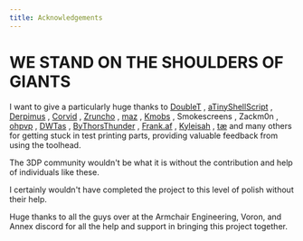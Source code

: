 ```yaml
---
title: Acknowledgements
---
```


# WE STAND ON THE SHOULDERS OF GIANTS

I want to give a particularly huge thanks to
[DoubleT](https://github.com/3DPrintingMods)
, [aTinyShellScript](https://github.com/aTinyShellScript)
, [Derpimus](https://github.com/lraithel15133)
, [Corvid](https://github.com/CorvidBuilds)
, [Zruncho](https://github.com/zruncho3d)
, [maz](https://github.com/maz0r)
, [Kmobs](https://github.com/kmobs)
, Smokescreens
, Zackm0n
, [ohpvp](https://github.com/ohpvp)
, [DWTas](https://github.com/DW-Tas)
, [ByThorsThunder](https://github.com/ByThorsThunder)
, [Frank.af](https://github.com/kageurufu)
, [Kyleisah](https://github.com/kyleisah)
, [tæ](https://github.com/dhazelett)
and many others for getting stuck in test printing parts, providing valuable feedback from using the toolhead.

The 3DP community wouldn't be what it is without the contribution and help of individuals like these.

I certainly wouldn't have completed the project to this level of polish without their help.

Huge thanks to all the guys over at the Armchair Engineering, Voron, and Annex discord for all the help and support in bringing this project together.
